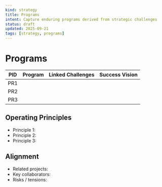 ```yaml
---
kind: strategy
title: Programs
intent: Capture enduring programs derived from strategic challenges
status: draft
updated: 2025-09-21
tags: [strategy, programs]
---
```


# Programs

| PID | Program | Linked Challenges | Success Vision |
| --- | --- | --- | --- |
| PR1 |  |  |  |
| PR2 |  |  |  |
| PR3 |  |  |  |

## Operating Principles
- Principle 1:
- Principle 2:
- Principle 3:

## Alignment
- Related projects:
- Key collaborators:
- Risks / tensions:

